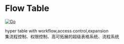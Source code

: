 # Flow Table

[![Go](https://github.com/flowtable/flowtable/actions/workflows/go.yml/badge.svg)](https://github.com/flowtable/flowtable/actions/workflows/go.yml)

hyper table with workflow,access control,expansion  
集流程控制、权限控制、高可拓展的超级表格系统、流程系统
